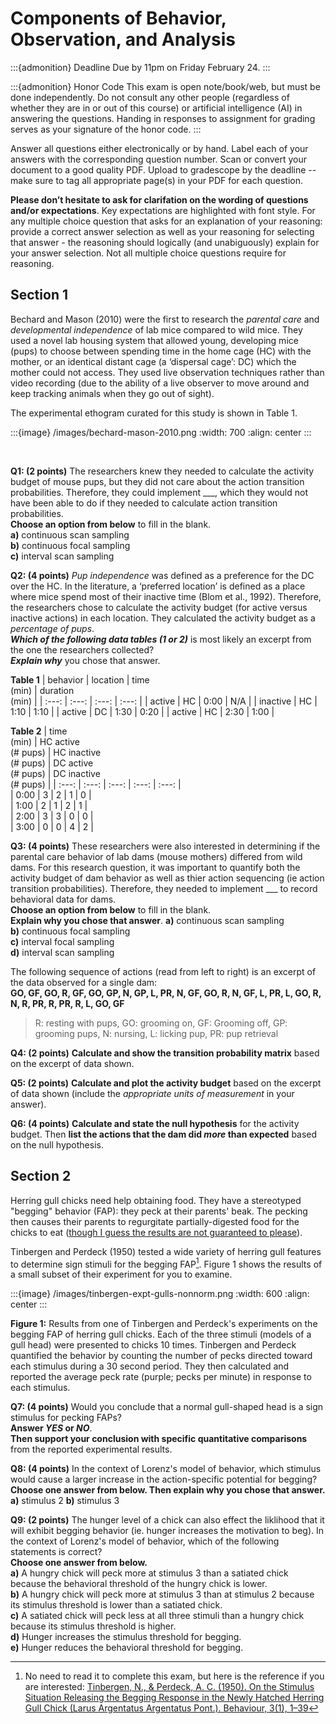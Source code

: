 # Components of Behavior, Observation, and Analysis


:::{admonition} Deadline
Due by 11pm on Friday February 24.
:::

:::{admonition} Honor Code
This exam is open note/book/web, but must be done independently. Do not consult any other people (regardless of whether they are in or out of this course) or artificial intelligence (AI) in answering the questions. Handing in responses to assignment for grading serves as your signature of the honor code.
:::

Answer all questions either electronically or by hand. Label each of your answers with the corresponding question number. Scan or convert your document to a good quality PDF. Upload to gradescope by the deadline -- make sure to tag all appropriate page(s) in your PDF for each question. 

**Please don’t hesitate to ask for clarifation on the wording of questions and/or expectations**. Key expectations are highlighted with font style. For any multiple choice question that asks for an explanation of your reasoning: provide a correct answer selection as well as your reasoning for selecting that answer - the reasoning should logically (and unabiguously) explain for your answer selection. Not all multiple choice questions require for reasoning.



## Section 1 

Bechard and Mason (2010) were the first to research the *parental care* and *developmental independence* of lab mice compared to wild mice. They used a novel lab housing system that allowed young, developing mice (pups) to choose between spending time in the home cage (HC) with the mother, or an identical distant cage (a ‘dispersal cage’: DC) which the mother could not access. They used live observation techniques rather than video recording (due to the ability of a live observer to move around and keep tracking animals when they go out of sight). 

The experimental ethogram curated for this study is shown in Table 1. 

:::{image} /images/bechard-mason-2010.png
:width: 700
:align: center
:::

<br>

**Q1: (2 points)** The researchers knew they needed to calculate the activity budget of mouse pups, but they did not care about the action transition probabilities. Therefore, they could implement \___, which they would not have been able to do if they needed to calculate action transition probabilities.  
**Choose an option from below** to fill in the blank.  
**a)** continuous scan sampling  
**b)** continuous focal sampling  
**c)** interval scan sampling

**Q2: (4 points)** *Pup independence* was defined as a preference for the DC over the HC. In the literature, a ‘preferred location’ is defined as a place where mice spend most of their inactive time (Blom et al., 1992). Therefore, the researchers chose to calculate the activity budget (for active versus inactive actions) in each location. They calculated the activity budget as a *percentage of pups*.  
***Which of the following data tables (1 or 2)*** is most likely an excerpt from the one the researchers collected?  
***Explain why*** you chose that answer. 

**Table 1**
| behavior | location | time<br>(min) | duration<br>(min) |
| :---:  | :---: | :---: | :---:  |
| active  |  HC |  0:00 | N/A  |
| inactive  | HC  | 1:10  | 1:10  |
| active  |  DC |  1:30 | 0:20  |
| active | HC  | 2:30  |  1:00 |

**Table 2**
| time<br>(min) | HC active<br>(# pups) | HC inactive<br>(# pups) | DC active<br>(# pups) | DC inactive<br>(# pups) |
| :---:  | :---: | :---: | :---:  | :---: |  
| 0:00  | 3 | 2 | 1  | 0 |  
| 1:00  | 2 | 1 | 2  | 1 |  
| 2:00  | 3 | 3 | 0  | 0 |  
| 3:00  | 0 | 0 | 4  | 2 |  


**Q3: (4 points)** These researchers were also interested in determining if the parental care behavior of lab dams (mouse mothers) differed from wild dams. For this research question, it was important to quantify both the activity budget of dam behavior as well as thier action sequencing (ie action transition probabilities). Therefore, they needed to implement \___ to record behavioral data for dams.  
**Choose an option from below** to fill in the blank.  
**Explain why you chose that answer**.
**a)** continuous scan sampling  
**b)** continuous focal sampling  
**c)** interval focal sampling  
**d)** interval scan sampling


The following sequence of actions (read from left to right) is an excerpt of the data observed for a single dam:  
**GO, GF, GO, R, GF, GO, GP, N, GP, L, PR, N, GF, GO, R, N, GF, L, PR, L, GO, R, N, R, PR, R, PR, R, L, GO, GF**
> R: resting with pups, GO: grooming on, GF: Grooming off, GP: grooming pups, N: nursing, L: licking pup, PR: pup retrieval


**Q4: (2 points)** **Calculate and show the transition probability matrix** based on the excerpt of data shown. 

**Q5: (2 points)** **Calculate and plot the activity budget** based on the excerpt of data shown (include the *appropriate units of measurement* in your answer). 

**Q6: (4 points)** **Calculate and state the null hypothesis** for the activity budget. Then **list the actions that the dam did *more* than expected** based on the null hypothesis. 


## Section 2 

Herring gull chicks need help obtaining food. They have a stereotyped "begging" behavior (FAP): they peck at their parents' beak. The pecking then causes their parents to regurgitate partially-digested food for the chicks to eat ([though I guess the results are not guaranteed to please](https://youtu.be/a-ek4225__I)). 

Tinbergen and Perdeck (1950) tested a wide variety of herring gull features to determine sign stimuli for the begging FAP[^tinbergen-gulls-1950]. Figure 1 shows the results of a small subset of their experiment for you to examine. 

[^tinbergen-gulls-1950]: No need to read it to complete this exam, but here is the reference if you are interested:	[Tinbergen, N., & Perdeck, A. C. (1950). On the Stimulus Situation Releasing the Begging Response in the Newly Hatched Herring Gull Chick (Larus Argentatus Argentatus Pont.). Behaviour, 3(1), 1–39](http://www.jstor.org/stable/4532715)

:::{image} /images/tinbergen-expt-gulls-nonnorm.png
:width: 600
:align: center
:::

**Figure 1:** Results from one of Tinbergen and Perdeck's experiments on the begging FAP of herring gull chicks. Each of the three stimuli (models of a gull head) were presented to chicks 10 times. Tinbergen and Perdeck quantified the behavior by counting the number of pecks directed toward each stimulus during a 30 second period. They then calculated and reported the average peck rate (purple; pecks per minute) in response to each stimulus. 

**Q7: (4 points)** Would you conclude that a normal gull-shaped head is a sign stimulus for pecking FAPs?  
**Answer *YES* or *NO***.  
**Then support your conclusion with specific quantitative comparisons** from the reported experimental results.     

**Q8: (4 points)** In the context of Lorenz's model of behavior, which stimulus would cause a larger increase in the action-specific potential for begging?  
**Choose one answer from below. Then explain why you chose that answer.**   
**a)** stimulus 2 
**b)** stimulus 3 

**Q9: (2 points)** The hunger level of a chick can also effect the liklihood that it will exhibit begging behavior (ie. hunger increases the motivation to beg). In the context of Lorenz's model of behavior, which of the following statements is correct?  
**Choose one answer from below.**   
**a)** A hungry chick will peck more at stimulus 3 than a satiated chick because the behavioral threshold of the hungry chick is lower.   
**b)** A hungry chick will peck more at stimulus 3 than at stimulus 2 because its stimulus threshold is lower than a satiated chick.  
**c)** A satiated chick will peck less at all three stimuli than a hungry chick because its stimulus threshold is higher.  
**d)** Hunger increases the stimulus threshold for begging.  
**e)** Hunger reduces the behavioral threshold for begging.  



